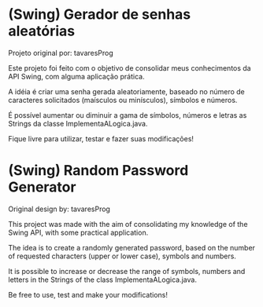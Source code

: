 # (Swing) Gerador de senhas aleatórias

Projeto original por: tavaresProg

Este projeto foi feito com o objetivo de consolidar meus conhecimentos da API Swing, com alguma aplicação prática.

A idéia é criar uma senha gerada aleatoriamente, baseado no número de caracteres solicitados (maísculos ou minísculos), símbolos e números.

É possível aumentar ou diminuir a gama de símbolos, números e letras as Strings da classe ImplementaALogica.java.

Fique livre para utilizar, testar e fazer suas modificações!

# (Swing) Random Password Generator

Original design by: tavaresProg

This project was made with the aim of consolidating my knowledge of the Swing API, with some practical application.

The idea is to create a randomly generated password, based on the number of requested characters (upper or lower case), symbols and numbers.

It is possible to increase or decrease the range of symbols, numbers and letters in the Strings of the class ImplementaALogica.java.

Be free to use, test and make your modifications!
